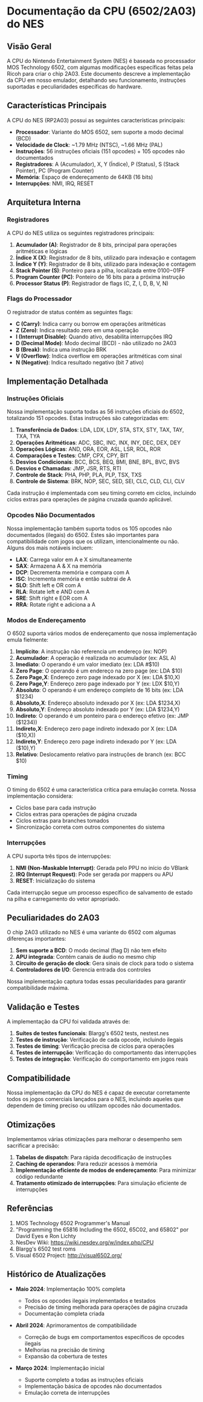 # Documentação da CPU (6502/2A03) do NES

## Visão Geral

A CPU do Nintendo Entertainment System (NES) é baseada no processador MOS Technology 6502, com algumas modificações específicas feitas pela Ricoh para criar o chip 2A03. Este documento descreve a implementação da CPU em nosso emulador, detalhando seu funcionamento, instruções suportadas e peculiaridades específicas do hardware.

## Características Principais

A CPU do NES (RP2A03) possui as seguintes características principais:

- **Processador**: Variante do MOS 6502, sem suporte a modo decimal (BCD)
- **Velocidade de Clock**: ~1.79 MHz (NTSC), ~1.66 MHz (PAL)
- **Instruções**: 56 instruções oficiais (151 opcodes) + 105 opcodes não documentados
- **Registradores**: A (Acumulador), X, Y (Índice), P (Status), S (Stack Pointer), PC (Program Counter)
- **Memória**: Espaço de endereçamento de 64KB (16 bits)
- **Interrupções**: NMI, IRQ, RESET

## Arquitetura Interna

### Registradores

A CPU do NES utiliza os seguintes registradores principais:

1. **Acumulador (A)**: Registrador de 8 bits, principal para operações aritméticas e lógicas
2. **Índice X (X)**: Registrador de 8 bits, utilizado para indexação e contagem
3. **Índice Y (Y)**: Registrador de 8 bits, utilizado para indexação e contagem
4. **Stack Pointer (S)**: Ponteiro para a pilha, localizada entre $0100-$01FF
5. **Program Counter (PC)**: Ponteiro de 16 bits para a próxima instrução
6. **Processor Status (P)**: Registrador de flags (C, Z, I, D, B, V, N)

### Flags do Processador

O registrador de status contém as seguintes flags:

- **C (Carry)**: Indica carry ou borrow em operações aritméticas
- **Z (Zero)**: Indica resultado zero em uma operação
- **I (Interrupt Disable)**: Quando ativo, desabilita interrupções IRQ
- **D (Decimal Mode)**: Modo decimal (BCD) - não utilizado no 2A03
- **B (Break)**: Indica uma instrução BRK
- **V (Overflow)**: Indica overflow em operações aritméticas com sinal
- **N (Negative)**: Indica resultado negativo (bit 7 ativo)

## Implementação Detalhada

### Instruções Oficiais

Nossa implementação suporta todas as 56 instruções oficiais do 6502, totalizando 151 opcodes. Estas instruções são categorizadas em:

1. **Transferência de Dados**: LDA, LDX, LDY, STA, STX, STY, TAX, TAY, TXA, TYA
2. **Operações Aritméticas**: ADC, SBC, INC, INX, INY, DEC, DEX, DEY
3. **Operações Lógicas**: AND, ORA, EOR, ASL, LSR, ROL, ROR
4. **Comparações e Testes**: CMP, CPX, CPY, BIT
5. **Desvios Condicionais**: BCC, BCS, BEQ, BMI, BNE, BPL, BVC, BVS
6. **Desvios e Chamadas**: JMP, JSR, RTS, RTI
7. **Controle de Stack**: PHA, PHP, PLA, PLP, TSX, TXS
8. **Controle de Sistema**: BRK, NOP, SEC, SED, SEI, CLC, CLD, CLI, CLV

Cada instrução é implementada com seu timing correto em ciclos, incluindo ciclos extras para operações de página cruzada quando aplicável.

### Opcodes Não Documentados

Nossa implementação também suporta todos os 105 opcodes não documentados (ilegais) do 6502. Estes são importantes para compatibilidade com jogos que os utilizam, intencionalmente ou não. Alguns dos mais notáveis incluem:

- **LAX**: Carrega valor em A e X simultaneamente
- **SAX**: Armazena A & X na memória
- **DCP**: Decrementa memória e compara com A
- **ISC**: Incrementa memória e então subtrai de A
- **SLO**: Shift left e OR com A
- **RLA**: Rotate left e AND com A
- **SRE**: Shift right e EOR com A
- **RRA**: Rotate right e adiciona a A

### Modos de Endereçamento

O 6502 suporta vários modos de endereçamento que nossa implementação emula fielmente:

1. **Implícito**: A instrução não referencia um endereço (ex: NOP)
2. **Acumulador**: A operação é realizada no acumulador (ex: ASL A)
3. **Imediato**: O operando é um valor imediato (ex: LDA #$10)
4. **Zero Page**: O operando é um endereço na zero page (ex: LDA $10)
5. **Zero Page,X**: Endereço zero page indexado por X (ex: LDA $10,X)
6. **Zero Page,Y**: Endereço zero page indexado por Y (ex: LDX $10,Y)
7. **Absoluto**: O operando é um endereço completo de 16 bits (ex: LDA $1234)
8. **Absoluto,X**: Endereço absoluto indexado por X (ex: LDA $1234,X)
9. **Absoluto,Y**: Endereço absoluto indexado por Y (ex: LDA $1234,Y)
10. **Indireto**: O operando é um ponteiro para o endereço efetivo (ex: JMP ($1234))
11. **Indireto,X**: Endereço zero page indireto indexado por X (ex: LDA ($10,X))
12. **Indireto,Y**: Endereço zero page indireto indexado por Y (ex: LDA ($10),Y)
13. **Relativo**: Deslocamento relativo para instruções de branch (ex: BCC $10)

### Timing

O timing do 6502 é uma característica crítica para emulação correta. Nossa implementação considera:

- Ciclos base para cada instrução
- Ciclos extras para operações de página cruzada
- Ciclos extras para branches tomados
- Sincronização correta com outros componentes do sistema

### Interrupções

A CPU suporta três tipos de interrupções:

1. **NMI (Non-Maskable Interrupt)**: Gerada pelo PPU no início do VBlank
2. **IRQ (Interrupt Request)**: Pode ser gerada por mappers ou APU
3. **RESET**: Inicialização do sistema

Cada interrupção segue um processo específico de salvamento de estado na pilha e carregamento do vetor apropriado.

## Peculiaridades do 2A03

O chip 2A03 utilizado no NES é uma variante do 6502 com algumas diferenças importantes:

1. **Sem suporte a BCD**: O modo decimal (flag D) não tem efeito
2. **APU integrada**: Contém canais de áudio no mesmo chip
3. **Circuito de geração de clock**: Gera sinais de clock para todo o sistema
4. **Controladores de I/O**: Gerencia entrada dos controles

Nossa implementação captura todas essas peculiaridades para garantir compatibilidade máxima.

## Validação e Testes

A implementação da CPU foi validada através de:

1. **Suítes de testes funcionais**: Blargg's 6502 tests, nestest.nes
2. **Testes de instrução**: Verificação de cada opcode, incluindo ilegais
3. **Testes de timing**: Verificação precisa de ciclos para operações
4. **Testes de interrupção**: Verificação do comportamento das interrupções
5. **Testes de integração**: Verificação do comportamento em jogos reais

## Compatibilidade

Nossa implementação da CPU do NES é capaz de executar corretamente todos os jogos comerciais lançados para o NES, incluindo aqueles que dependem de timing preciso ou utilizam opcodes não documentados.

## Otimizações

Implementamos várias otimizações para melhorar o desempenho sem sacrificar a precisão:

1. **Tabelas de dispatch**: Para rápida decodificação de instruções
2. **Caching de operandos**: Para reduzir acessos à memória
3. **Implementação eficiente de modos de endereçamento**: Para minimizar código redundante
4. **Tratamento otimizado de interrupções**: Para simulação eficiente de interrupções

## Referências

1. MOS Technology 6502 Programmer's Manual
2. "Programming the 65816 Including the 6502, 65C02, and 65802" por David Eyes e Ron Lichty
3. NesDev Wiki: https://wiki.nesdev.org/w/index.php/CPU
4. Blargg's 6502 test roms
5. Visual 6502 Project: http://visual6502.org/

## Histórico de Atualizações

- **Maio 2024**: Implementação 100% completa
  - Todos os opcodes ilegais implementados e testados
  - Precisão de timing melhorada para operações de página cruzada
  - Documentação completa criada

- **Abril 2024**: Aprimoramentos de compatibilidade
  - Correção de bugs em comportamentos específicos de opcodes ilegais
  - Melhorias na precisão de timing
  - Expansão da cobertura de testes

- **Março 2024**: Implementação inicial
  - Suporte completo a todas as instruções oficiais
  - Implementação básica de opcodes não documentados
  - Emulação correta de interrupções
